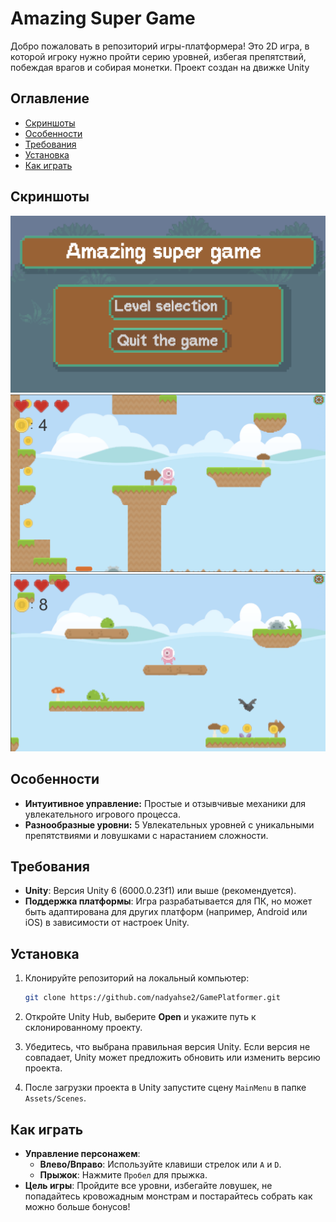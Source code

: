 # Amazing Super Game

Добро пожаловать в репозиторий игры-платформера! Это 2D игра, в которой игроку нужно пройти серию уровней, избегая препятствий, побеждая врагов и собирая монетки. 
Проект создан на движке Unity

## Оглавление

- [Скриншоты](#скриншоты)
- [Особенности](#особенности)
- [Требования](#требования)
- [Установка](#установка)
- [Как играть](#как-играть)

## Скриншоты

![Скриншот игры 1](Images/screen1.png)
![Скриншот игры 2](Images/screen2.png)
![Скриншот игры 3](Images/screen3.png)

## Особенности

- **Интуитивное управление:** Простые и отзывчивые механики для увлекательного игрового процесса.
- **Разнообразные уровни:** 5 Увлекательных уровней с уникальными препятствиями и ловушками с нарастанием сложности.

## Требования

- **Unity**: Версия Unity 6 (6000.0.23f1) или выше (рекомендуется).
- **Поддержка платформы**: Игра разрабатывается для ПК, но может быть адаптирована для других платформ (например, Android или iOS) в зависимости от настроек Unity.

## Установка

1. Клонируйте репозиторий на локальный компьютер:
    ```bash
    git clone https://github.com/nadyahse2/GamePlatformer.git
    ```

2. Откройте Unity Hub, выберите **Open** и укажите путь к склонированному проекту.

3. Убедитесь, что выбрана правильная версия Unity. Если версия не совпадает, Unity может предложить обновить или изменить версию проекта.

4. После загрузки проекта в Unity запустите сцену `MainMenu` в папке `Assets/Scenes`.

## Как играть

- **Управление персонажем**:
    - **Влево/Вправо**: Используйте клавиши стрелок или `A` и `D`.
    - **Прыжок**: Нажмите `Пробел` для прыжка.
- **Цель игры**: Пройдите все уровни, избегайте ловушек, не попадайтесь кровожадным монстрам и постарайтесь собрать как можно больше бонусов!

